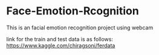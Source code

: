 # Face-Emotion-Rcognition

This is an facial emotion recognition project using webcam

link for the train and test data is as follows: https://www.kaggle.com/chiragsoni/ferdata

